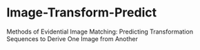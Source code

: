 # Image-Transform-Predict
Methods of Evidential Image Matching: Predicting Transformation Sequences to Derive One Image from Another
